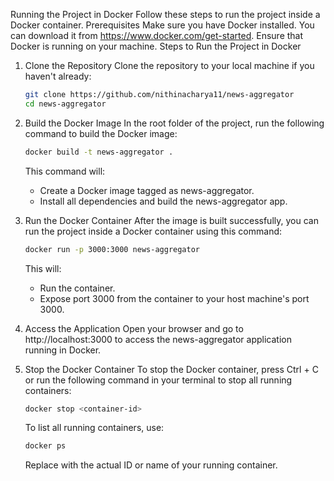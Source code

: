 Running the Project in Docker
Follow these steps to run the project inside a Docker container.
Prerequisites
Make sure you have Docker installed. You can download it from https://www.docker.com/get-started. Ensure that Docker is running on your machine.
Steps to Run the Project in Docker
1. Clone the Repository
   Clone the repository to your local machine if you haven't already:

   ```bash
   git clone https://github.com/nithinacharya11/news-aggregator
   cd news-aggregator
   ```

2. Build the Docker Image
   In the root folder of the project, run the following command to build the Docker image:

   ```bash
   docker build -t news-aggregator .
   ```
   This command will:
   - Create a Docker image tagged as news-aggregator.
   - Install all dependencies and build the news-aggregator app.

3. Run the Docker Container
   After the image is built successfully, you can run the project inside a Docker container using this command:

   ```bash
   docker run -p 3000:3000 news-aggregator
   ```
   This will:
   - Run the container.
   - Expose port 3000 from the container to your host machine's port 3000.

4. Access the Application
   Open your browser and go to http://localhost:3000 to access the news-aggregator application running in Docker.

5. Stop the Docker Container
   To stop the Docker container, press Ctrl + C or run the following command in your terminal to stop all running containers:

   ```bash
   docker stop <container-id>
   ```
   To list all running containers, use:

   ```bash
   docker ps
   ```
   Replace <container-id> with the actual ID or name of your running container.

